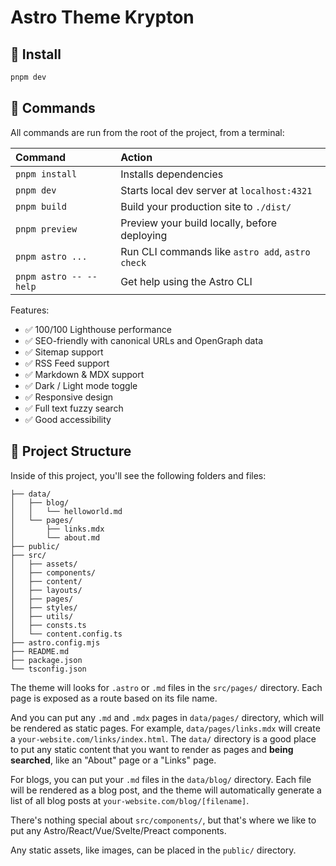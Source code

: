 # Astro Theme Krypton

## 🚀 Install

```sh
pnpm dev
```

## 🧞 Commands

All commands are run from the root of the project, from a terminal:

| Command                | Action                                           |
| :--------------------- | :----------------------------------------------- |
| `pnpm install`         | Installs dependencies                            |
| `pnpm dev`             | Starts local dev server at `localhost:4321`      |
| `pnpm build`           | Build your production site to `./dist/`          |
| `pnpm preview`         | Preview your build locally, before deploying     |
| `pnpm astro ...`       | Run CLI commands like `astro add`, `astro check` |
| `pnpm astro -- --help` | Get help using the Astro CLI                     |

Features:

- ✅ 100/100 Lighthouse performance
- ✅ SEO-friendly with canonical URLs and OpenGraph data
- ✅ Sitemap support
- ✅ RSS Feed support
- ✅ Markdown & MDX support
- ✅ Dark / Light mode toggle
- ✅ Responsive design
- ✅ Full text fuzzy search
- ✅ Good accessibility

## 🚀 Project Structure

Inside of this project, you'll see the following folders and files:

```text
├── data/
│   ├── blog/
│   │   └── helloworld.md
│   └── pages/
│       ├── links.mdx
│       └── about.md
├── public/
├── src/
│   ├── assets/
│   ├── components/
│   ├── content/
│   ├── layouts/
│   ├── pages/
│   ├── styles/
│   ├── utils/
│   ├── consts.ts
│   └── content.config.ts
├── astro.config.mjs
├── README.md
├── package.json
└── tsconfig.json
```

The theme will looks for `.astro` or `.md` files in the `src/pages/` directory. Each page is exposed as a route based on its file name.

And you can put any `.md` and `.mdx` pages in `data/pages/` directory, which will be rendered as static pages. For example, `data/pages/links.mdx` will create a `your-website.com/links/index.html`. The `data/` directory is a good place to put any static content that you want to render as pages and **being searched**, like an "About" page or a "Links" page.

For blogs, you can put your `.md` files in the `data/blog/` directory. Each file will be rendered as a blog post, and the theme will automatically generate a list of all blog posts at `your-website.com/blog/[filename]`.

There's nothing special about `src/components/`, but that's where we like to put any Astro/React/Vue/Svelte/Preact components.

Any static assets, like images, can be placed in the `public/` directory.
